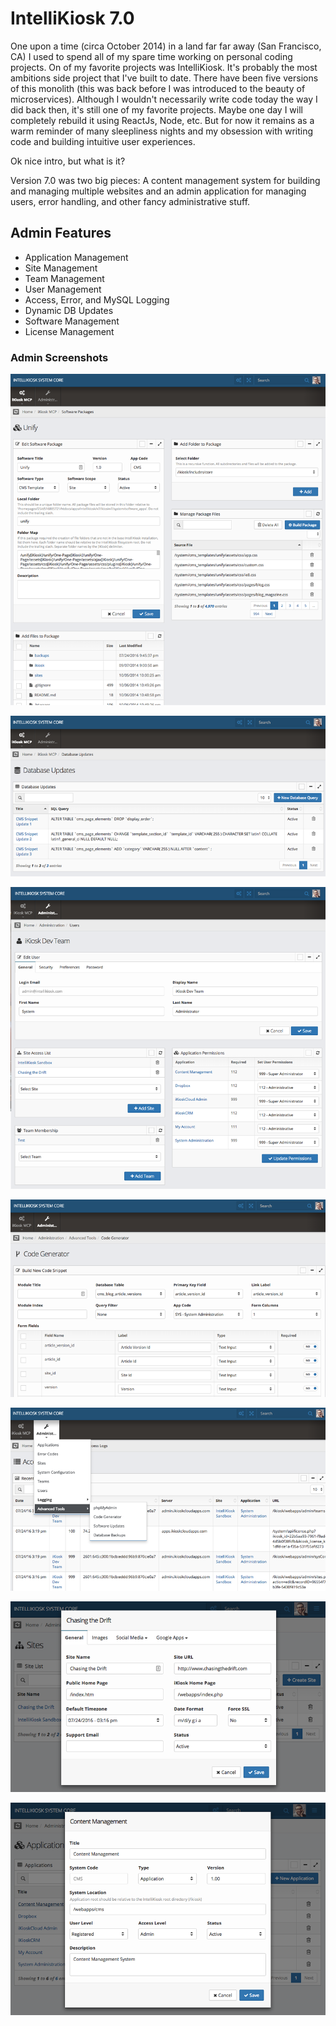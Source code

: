 # IntelliKiosk 7.0

One upon a time (circa October 2014) in a land far far away (San Francisco, CA) I used to spend all of my spare time working on personal coding projects.  On of my favorite projects was IntelliKiosk.  It's probably the most ambitions side project that I've built to date.  There have been five versions of this monolith (this was back before I was introduced to the beauty of microservices). Although I wouldn't necessarily write code today the way I did back then, it's still one of my favorite projects.  Maybe one day I will completely rebuild it using ReactJs, Node, etc.  But for now it remains as a warm reminder of many sleepliness nights and my obsession with writing code and building intuitive user experiences.

Ok nice intro, but what is it?

Version 7.0 was two big pieces:  A content management system for building and managing multiple websites and an admin application for managing users, error handling, and other fancy administrative stuff.

## Admin Features

* Application Management
* Site Management
* Team Management
* User Management
* Access, Error, and MySQL Logging
* Dynamic DB Updates
* Software Management
* License Management

### Admin Screenshots

![Admin1](https://github.com/maburdenjr/ikioskv7/blob/master/screenshots/admin1.png)

![Admin2](https://github.com/maburdenjr/ikioskv7/blob/master/screenshots/admin2.png)

![Admin3](https://github.com/maburdenjr/ikioskv7/blob/master/screenshots/admin3.png)

![Admin4](https://github.com/maburdenjr/ikioskv7/blob/master/screenshots/admin4.png)

![Admin5](https://github.com/maburdenjr/ikioskv7/blob/master/screenshots/admin5.png)

![Admin6](https://github.com/maburdenjr/ikioskv7/blob/master/screenshots/admin6.png)

![Admin7](https://github.com/maburdenjr/ikioskv7/blob/master/screenshots/admin7.png)

